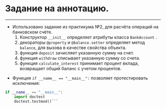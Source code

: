 # Задание на аннотацию.

---
+ Использовано задание из практикума №2, для расчёта операций на банковском счёте.
  1. Конструктор `__init__` определяет атрибуты класса `BankAccount` .
  2. декораторы `@property` и `@balance.setter` определяет метод `balance`, для вызова в качестве свойства объекта.
  3. функция `deposit` зачисляет указанную сумму на счет.
  4. функция `withdraw` списывает указанную сумму со счета.
  5. функция `calculate_interest` принимает процент вклада, возвращает общий баланс с учетом процентов.


* Функция ```if __name__ == "__main__":```
позволяет протестировать исключения:
```python
if __name__ == "__main__":
    import doctest
    doctest.testmod()```